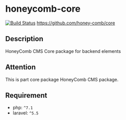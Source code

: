 # honeycomb-core
[![Build Status](https://travis-ci.org/honey-comb/core.svg?branch=master)](https://travis-ci.org/honey-comb/core)
https://github.com/honey-comb/core

## Description

HoneyComb CMS Core package for backend elements

## Attention

This is part core package HoneyComb CMS package.

## Requirement

 - php: `^7.1`
 - laravel: `^5.5`
